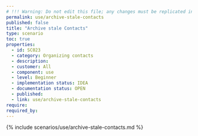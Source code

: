 ```yaml
---
# !!! Warning: Do not edit this file; any changes must be replicated in Excel !!!
permalink: use/archive-stale-contacts
published: false
title: "Archive stale Contacts"
type: scenario
toc: true
properties:
  - id: SC023
  - category: Organizing contacts
  - description:
  - customer: All
  - component: use
  - level: Beginner
  - implementation status: IDEA
  - documentation status: OPEN
  - published:
  - link: use/archive-stale-contacts
require:
required_by:
---
```


{% include scenarios/use/archive-stale-contacts.md %}
